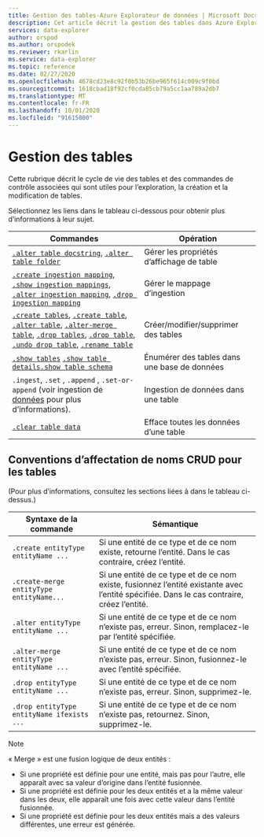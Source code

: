 ```yaml
---
title: Gestion des tables-Azure Explorateur de données | Microsoft Docs
description: Cet article décrit la gestion des tables dans Azure Explorateur de données.
services: data-explorer
author: orspod
ms.author: orspodek
ms.reviewer: rkarlin
ms.service: data-explorer
ms.topic: reference
ms.date: 02/27/2020
ms.openlocfilehash: 4678cd23e8c92f0b53b26be965f614c009c9f0bd
ms.sourcegitcommit: 1618cbad18f92cf0cda85cb79a5cc1aa789a2db7
ms.translationtype: MT
ms.contentlocale: fr-FR
ms.lasthandoff: 10/01/2020
ms.locfileid: "91615000"
---
```

# <a name="tables-management"></a>Gestion des tables

Cette rubrique décrit le cycle de vie des tables et des commandes de contrôle associées qui sont utiles pour l’exploration, la création et la modification de tables.

Sélectionnez les liens dans le tableau ci-dessous pour obtenir plus d’informations à leur sujet.

| Commandes                                                                                                                 | Opération                       |
|--------------------------------------------------------------------------------------------------------------------------|---------------------------------|
| [`.alter table docstring`](alter-table-docstring-command.md), [`.alter table folder`](alter-table-folder-command.md)                                                                                                                                                                                                   | Gérer les propriétés d’affichage de table |
| [`.create ingestion mapping`](create-ingestion-mapping-command.md), [`.show ingestion mappings`](show-ingestion-mapping-command.md), [`.alter ingestion mapping`](alter-ingestion-mapping-command.md), [`.drop ingestion mapping`](drop-ingestion-mapping-command.md)                                                                    | Gérer le mappage d’ingestion        |
| [`.create tables`](create-tables-command.md), [`.create table`](create-table-command.md), [`.alter table`](alter-table-command.md), [`.alter-merge table`](alter-table-command.md), [`.drop tables`](drop-table-command.md), [`.drop table`](drop-table-command.md), [`.undo drop table`](undo-drop-table-command.md), [`.rename table`](rename-table-command.md) | Créer/modifier/supprimer des tables       |
| [`.show tables`](show-tables-command.md) [`.show table details`](show-table-details-command.md)[`.show table schema`](show-table-schema-command.md)                                                                                      | Énumérer des tables dans une base de données  |
| `.ingest`, `.set` , `.append` , `.set-or-append` (voir ingestion de [données](../../ingest-data-overview.md#kusto-query-language-ingest-control-commands) pour plus d’informations).                                                                                                                                                                                      | Ingestion de données dans une table     |
| [`.clear table data`](clear-table-data-command.md)                            | Efface toutes les données d’une table  |

## <a name="crud-naming-conventions-for-tables"></a>Conventions d’affectation de noms CRUD pour les tables 
(Pour plus d’informations, consultez les sections liées à dans le tableau ci-dessus.)
 
| Syntaxe de la commande                             | Sémantique                                                                                                             |
|--------------------------------------------|-----------------------------------------------------------------------------------------------------------------------|
| `.create entityType entityName ...`        | Si une entité de ce type et de ce nom existe, retourne l’entité. Dans le cas contraire, créez l’entité.                          |
| `.create-merge entityType entityName...`   | Si une entité de ce type et de ce nom existe, fusionnez l’entité existante avec l’entité spécifiée. Dans le cas contraire, créez l’entité. |
| `.alter entityType entityName ...`         | Si une entité de ce type et de ce nom n’existe pas, erreur. Sinon, remplacez-le par l’entité spécifiée.            |
| `.alter-merge entityType entityName ...`   | Si une entité de ce type et de ce nom n’existe pas, erreur. Sinon, fusionnez-le avec l’entité spécifiée.              |
| `.drop entityType entityName ...`          | Si une entité de ce type et de ce nom n’existe pas, erreur. Sinon, supprimez-le.                                         |
| `.drop entityType entityName ifexists ...` | Si une entité de ce type et de ce nom n’existe pas, retournez. Sinon, supprimez-le.                                        |
 
> [!NOTE]
> « Merge » est une fusion logique de deux entités :
>
> * Si une propriété est définie pour une entité, mais pas pour l’autre, elle apparaît avec sa valeur d’origine dans l’entité fusionnée.
> * Si une propriété est définie pour les deux entités et a la même valeur dans les deux, elle apparaît une fois avec cette valeur dans l’entité fusionnée.
> * Si une propriété est définie pour les deux entités mais a des valeurs différentes, une erreur est générée.